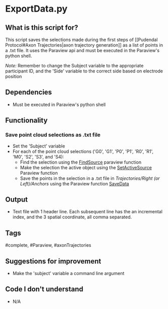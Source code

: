# ExportData.py
## What is this script for?
This script saves the selections made during the first steps of [[Pudendal Protocol#Axon Trajectories|axon trajectory generation]] as a list of points in a .txt file. It uses the Paraview api and must be executed in the Paraview's python shell.

*Note:* Remember to change the Subject variable to the appropriate participant ID, and the 'Side' variable to the correct side based on electrode position
## Dependencies
- Must be executed in Paraview's python shell

## Functionality 
### Save point cloud selections as .txt file
- Set the 'Subject' variable
- For each of the point cloud selections ('G0', 'G1', 'P0', 'P1', 'R0', 'R1', 'M0', 'S2', 'S3', and 'S4):
	- Find the selection using the [FindSource](https://kitware.github.io/paraview-docs/latest/python/paraview.simple.html?highlight=findsource#paraview.simple.FindSource) paraview function
	- Make the selection the active object using the [SetActiveSource](https://kitware.github.io/paraview-docs/latest/python/paraview.simple.html?highlight=setactivesource#paraview.simple.SetActiveSource) Paraview function
	- Save the points in the selection in a .txt file in *Trajectories/Right (or Left)/Anchors* using the Paraview function [SaveData](https://kitware.github.io/paraview-docs/latest/python/paraview.simple.html?highlight=savedata#paraview.simple.SaveData)

## Output
- Text file with 1 header line. Each subsequent line has the an incremental index, and the 3 spatial coordinate, all comma separated.

## Tags
#complete, #Paraview, #axonTrajectories

## Suggestions for improvement
- Make the 'subject' variable a command line argument

## Code I don't understand
- N/A


